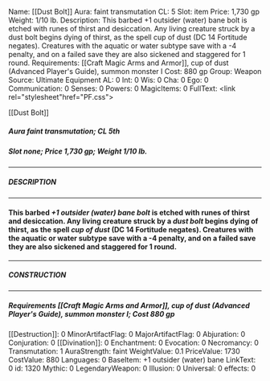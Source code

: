 Name: [[Dust Bolt]]
Aura: faint transmutation
CL: 5
Slot: item
Price: 1,730 gp
Weight: 1/10 lb.
Description: This barbed +1 outsider (water) bane bolt is etched with runes of thirst and desiccation. Any living creature struck by a dust bolt begins dying of thirst, as the spell cup of dust (DC 14 Fortitude negates). Creatures with the aquatic or water subtype save with a -4 penalty, and on a failed save they are also sickened and staggered for 1 round.
Requirements: [[Craft Magic Arms and Armor]], cup of dust (Advanced Player's Guide), summon monster I
Cost: 880 gp
Group: Weapon
Source: Ultimate Equipment
AL: 0
Int: 0
Wis: 0
Cha: 0
Ego: 0
Communication: 0
Senses: 0
Powers: 0
MagicItems: 0
FullText: <link rel="stylesheet"href="PF.css"><div class="heading"><p class="alignleft">[[Dust Bolt]]</p><div style="clear: both;"></div></div><div><h5><b>Aura </b>faint transmutation; <b>CL </b>5th</h5><h5><b>Slot </b>none; <b>Price </b>1,730 gp; <b>Weight </b>1/10 lb.</h5></div><hr/><div><h5><b>DESCRIPTION</b></h5></div><hr/><div><h4><p>This barbed <i>+1 outsider (water) bane bolt</i> is etched with runes of thirst and desiccation. Any living creature struck by a <i>dust bolt</i> begins dying of thirst, as the spell <i>cup of dust</i> (DC 14 Fortitude negates). Creatures with the aquatic or water subtype save with a -4 penalty, and on a failed save they are also sickened and staggered for 1 round.</p></h4></div><hr/><div><h5><b>CONSTRUCTION</b></h5></div><hr/><div><h5><b>Requirements </b>[[Craft Magic Arms and Armor]], <i>cup of dust (Advanced Player's Guide)</i>, <i>summon monster I</i>; <b>Cost </b>880 gp</h5></div>
[[Destruction]]: 0
MinorArtifactFlag: 0
MajorArtifactFlag: 0
Abjuration: 0
Conjuration: 0
[[Divination]]: 0
Enchantment: 0
Evocation: 0
Necromancy: 0
Transmutation: 1
AuraStrength: faint
WeightValue: 0.1
PriceValue: 1730
CostValue: 880
Languages: 0
BaseItem: +1 outsider (water) bane
LinkText: 0
id: 1320
Mythic: 0
LegendaryWeapon: 0
Illusion: 0
Universal: 0
effects: 0

